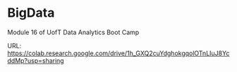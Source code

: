 # BigData
Module 16 of UofT Data Analytics Boot Camp

URL: https://colab.research.google.com/drive/1h_GXQ2cuYdghokgqolOTnLIuJ8YcddMp?usp=sharing
